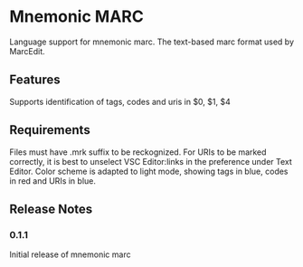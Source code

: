 # Mnemonic MARC

Language support for mnemonic marc. The text-based marc format used by MarcEdit. 

## Features

Supports identification of tags, codes and uris in $0, $1, $4

## Requirements

Files must have .mrk suffix to be reckognized.
For URIs to be marked correctly, it is best to unselect VSC Editor:links in the preference under Text Editor.
Color scheme is adapted to light mode, showing tags in blue, codes in red and URIs in blue.

## Release Notes


### 0.1.1

Initial release of mnemonic marc

